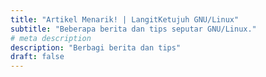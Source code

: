 ```yaml
---
title: "Artikel Menarik! | LangitKetujuh GNU/Linux"
subtitle: "Beberapa berita dan tips seputar GNU/Linux."
# meta description
description: "Berbagi berita dan tips"
draft: false
---
```

